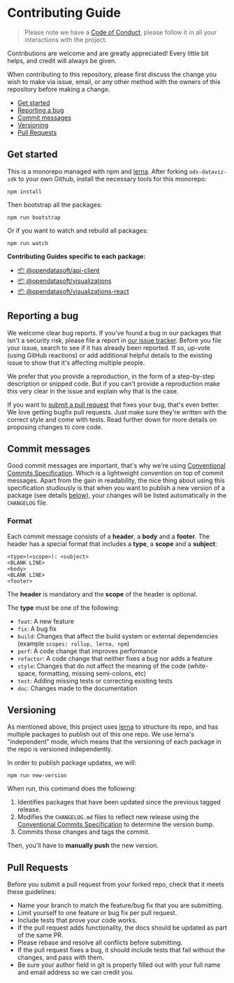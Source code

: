 # Contributing Guide

> Please note we have a [Code of Conduct](../../CODE_OF_CONDUCT.md), please follow it in all your interactions with the project.

Contributions are welcome and are greatly appreciated! Every little bit helps, and credit will always be given.

When contributing to this repository, please first discuss the change you wish to make via issue, email, or any other method with the owners of this repository before making a change.

- [Get started](#get-started)
- [Reporting a bug](#reporting-a-bug)
- [Commit messages](#commit-messages)
- [Versioning](#versioning)
- [Pull Requests](#pull-requests)

## Get started

This is a monorepo managed with npm and [lerna](https://github.com/lerna/lerna). After forking `ods-dataviz-sdk` to your own Github, install the necessary tools for this monorepo:

```shell
npm install
```

Then bootstrap all the packages:

```shell
npm run bootstrap
```

Or if you want to watch and rebuild all packages:

```shell
npm run watch
```

**Contributing Guides specific to each package:**

- [:package: @opendatasoft/api-client](packages/api-client/CONTRIBUTING.md)
- [:package: @opendatasoft/visualizations](packages/visualizations/CONTRIBUTING.md)
- [:package: @opendatasoft/visualizations-react](packages/visualizations-react/CONTRIBUTING.md)

## Reporting a bug

We welcome clear bug reports. If you've found a bug in our packages that isn't a security risk, please file a report in [our issue tracker](https://github.com/opendatasoft/ods-dataviz-sdk/issues). Before you file your issue, search to see if it has already been reported. If so, up-vote (using GitHub reactions) or add additional helpful details to the existing issue to show that it's affecting multiple people.

We prefer that you provide a reproduction, in the form of a step-by-step description or snipped code. But if you can't provide a reproduction make this very clear in the issue and explain why that is the case.

If you want to [submit a pull request](#pull-requests) that fixes your bug, that's even better. We love getting bugfix pull requests. Just make sure they're written with the correct style and come with tests. Read further down for more details on proposing changes to core code.

## Commit messages

Good commit messages are important, that's why we're using [Conventional Commits Specification](https://www.conventionalcommits.org/). Which is a lightweight convention on top of commit messages. Apart from the gain in readability, the nice thing about using this specification studiously is that when you want to publish a new version of a package (see details [below](#versioning)), your changes will be listed automatically in the `CHANGELOG` file.

### Format

Each commit message consists of a **header**, a **body** and a **footer**. The header has a special format that includes a **type**, a **scope** and a **subject**:

```text
<type>(<scope>): <subject>
<BLANK LINE>
<body>
<BLANK LINE>
<footer>
```

The **header** is mandatory and the **scope** of the header is optional.

The **type** must be one of the following:

- `feat`: A new feature
- `fix`: A bug fix
- `build`: Changes that affect the build system or external dependencies (example `scopes: rollup, lerna, npm`)
- `perf`: A code change that improves performance
- `refactor`: A code change that neither fixes a bug nor adds a feature
- `style`: Changes that do not affect the meaning of the code (white-space, formatting, missing semi-colons, etc)
- `test`: Adding missing tests or correcting existing tests
- `doc`: Changes made to the documentation

## Versioning

As mentioned above, this project uses [lerna](https://github.com/lerna/lerna) to structure its repo, and has multiple packages to publish out of this one repo. We use lerna's "independent" mode, which means that the versioning of each package in the repo is versioned independently.

In order to publish package updates, we will:

```shell
npm run new-version
```

When run, this command does the following:

1. Identifies packages that have been updated since the previous tagged release.
2. Modifies the `CHANGELOG.md` files to reflect new release using the [Conventional Commits Specification](https://www.conventionalcommits.org/) to determine the version bump.
3. Commits those changes and tags the commit.

Then, you'll have to **manually push** the new version.

## Pull Requests

Before you submit a pull request from your forked repo, check that it meets these guidelines:

- Name your branch to match the feature/bug fix that you are submitting.
- Limit yourself to one feature or bug fix per pull request.
- Include tests that prove your code works.
- If the pull request adds functionality, the docs should be updated as part of the same PR.
- Please rebase and resolve all conflicts before submitting.
- If the pull request fixes a bug, it should include tests that fail without the changes, and pass
with them.
- Be sure your author field in git is properly filled out with your full name and email address so we can credit you.
